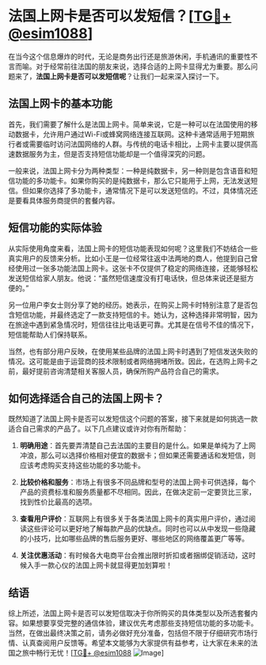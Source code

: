 # 法国上网卡是否可以发短信？[[TG💪+ @esim1088](https://t.me/s/esim1088)]

在当今这个信息爆炸的时代，无论是商务出行还是旅游休闲，手机通讯的重要性不言而喻。对于经常前往法国的朋友来说，选择合适的上网卡显得尤为重要。那么问题来了，**法国上网卡是否可以发短信呢**？让我们一起来深入探讨一下。

## 法国上网卡的基本功能

首先，我们需要了解什么是法国上网卡。简单来说，它是一种可以在法国使用的移动数据卡，允许用户通过Wi-Fi或蜂窝网络连接互联网。这种卡通常适用于短期旅行者或需要临时访问法国网络的人群。与传统的电话卡相比，上网卡主要以提供高速数据服务为主，但是否支持短信功能却是一个值得深究的问题。

一般来说，法国上网卡分为两种类型：一种是纯数据卡，另一种则是包含语音和短信功能的多功能卡。如果你购买的是纯数据卡，那么它只能用于上网，无法发送短信。但如果你选择了多功能卡，通常情况下是可以发送短信的。不过，具体情况还是要看具体服务商提供的套餐内容。

## 短信功能的实际体验

从实际使用角度来看，法国上网卡的短信功能表现如何呢？这里我们不妨结合一些真实用户的反馈来分析。比如小王是一位经常往返中法两地的商人，他提到自己曾经使用过一张多功能法国上网卡。这张卡不仅提供了稳定的网络连接，还能够轻松发送短信给家人朋友。他说：“虽然短信速度没有打电话快，但总体来说还是挺方便的。”

另一位用户李女士则分享了她的经历。她表示，在购买上网卡时特别注意了是否包含短信功能，并最终选定了一款支持短信的卡。她认为，这种选择非常明智，因为在旅途中遇到紧急情况时，短信往往比电话更可靠。尤其是在信号不佳的情况下，短信能帮助人们保持联系。

当然，也有部分用户反映，在使用某些品牌的法国上网卡时遇到了短信发送失败的情况。这可能是由于运营商的技术限制或者网络拥堵所致。因此，在选购上网卡之前，最好提前咨询清楚相关客服人员，确保所购产品符合自己的需求。

## 如何选择适合自己的法国上网卡？

既然知道了法国上网卡是否可以发短信这个问题的答案，接下来就是如何挑选一款适合自己需求的产品了。以下几点建议或许对你有所帮助：

1. **明确用途**：首先要弄清楚自己去法国的主要目的是什么。如果是单纯为了上网冲浪，那么可以选择价格相对便宜的数据卡；但如果还需要通话和发短信，则应该考虑购买支持这些功能的多功能卡。
   
2. **比较价格和服务**：市场上有很多不同品牌和型号的法国上网卡可供选择，每个产品的资费标准和服务质量都不尽相同。因此，在做决定前一定要货比三家，找到性价比最高的选项。

3. **查看用户评价**：互联网上有很多关于各类法国上网卡的真实用户评价，通过阅读这些评论可以更好地了解每款产品的优缺点。同时也可以从中发现一些隐藏的小技巧，比如哪些品牌的售后服务更好、哪些地区的网络覆盖更广等等。

4. **关注优惠活动**：有时候各大电商平台会推出限时折扣或者捆绑促销活动，这时候入手一款心仪的法国上网卡就显得更加划算啦！

## 结语

综上所述，法国上网卡是否可以发短信取决于你所购买的具体类型以及所选套餐内容。如果想要享受完整的通信体验，建议优先考虑那些支持短信功能的多功能卡。当然，在做出最终决策之前，请务必做好充分准备，包括但不限于仔细研究市场行情、认真查阅用户反馈等。希望本文能够为大家提供有益参考，让大家在未来的法国之旅中畅行无忧！[[TG💪+ @esim1088](https://t.me/s/esim1088) ![Image](https://i.postimg.cc/4NQfJmqS/Snipaste-2025-05-13-00-14-12.png)]